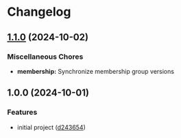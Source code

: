 # Changelog

## [1.1.0](https://github.com/harunnryd/experimental/compare/membership@v1.0.0...membership@v1.1.0) (2024-10-02)


### Miscellaneous Chores

* **membership:** Synchronize membership group versions

## 1.0.0 (2024-10-01)


### Features

* initial project ([d243654](https://github.com/harunnryd/experimental/commit/d24365479bebb6166f1069458bb273db37e3bff9))

